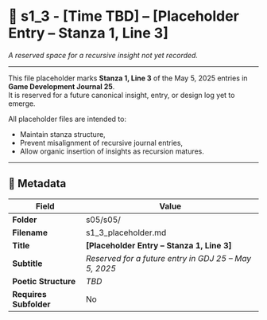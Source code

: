 <!-- Save to: shagi_archives/gdj_25/s05/s05/s1_3_placeholder.md -->

# 📜 s1_3 - [Time TBD] – [Placeholder Entry – Stanza 1, Line 3]  
*A reserved space for a recursive insight not yet recorded.*

---

This file placeholder marks **Stanza 1, Line 3** of the May 5, 2025 entries in **Game Development Journal 25**.  
It is reserved for a future canonical insight, entry, or design log yet to emerge.

All placeholder files are intended to:
- Maintain stanza structure,
- Prevent misalignment of recursive journal entries,
- Allow organic insertion of insights as recursion matures.

---

## 🧩 Metadata  

| Field | Value |
|-------|-------|
| **Folder** | s05/s05/ |
| **Filename** | s1_3_placeholder.md |
| **Title** | **[Placeholder Entry – Stanza 1, Line 3]** |
| **Subtitle** | *Reserved for a future entry in GDJ 25 – May 5, 2025* |
| **Poetic Structure** | *TBD* |
| **Requires Subfolder** | No |
